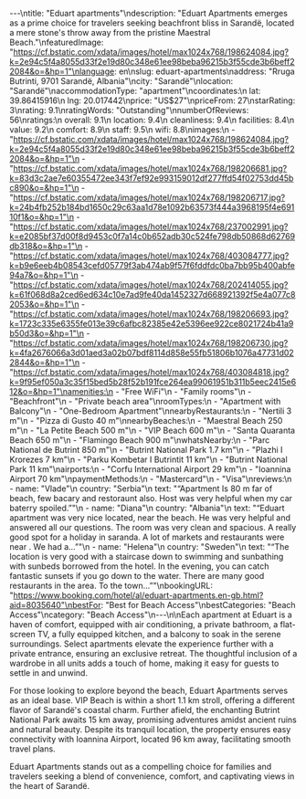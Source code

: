 ---\ntitle: "Eduart apartments"\ndescription: "Eduart Apartments emerges as a prime choice for travelers seeking beachfront bliss in Sarandë, located a mere stone's throw away from the pristine Maestral Beach."\nfeaturedImage: "https://cf.bstatic.com/xdata/images/hotel/max1024x768/198624084.jpg?k=2e94c5f4a8055d33f2e19d80c348e61ee98beba96215b3f55cde3b6beff22084&o=&hp=1"\nlanguage: en\nslug: eduart-apartments\naddress: "Rruga Butrinti, 9701 Sarandë, Albania"\ncity: "Sarandë"\nlocation: "Sarandë"\naccommodationType: "apartment"\ncoordinates:\n  lat: 39.86415916\n  lng: 20.017442\nprice: "US$27"\npriceFrom: 27\nstarRating: 3\nrating: 9.1\nratingWords: "Outstanding"\nnumberOfReviews: 56\nratings:\n  overall: 9.1\n  location: 9.4\n  cleanliness: 9.4\n  facilities: 8.4\n  value: 9.2\n  comfort: 8.9\n  staff: 9.5\n  wifi: 8.8\nimages:\n  - "https://cf.bstatic.com/xdata/images/hotel/max1024x768/198624084.jpg?k=2e94c5f4a8055d33f2e19d80c348e61ee98beba96215b3f55cde3b6beff22084&o=&hp=1"\n  - "https://cf.bstatic.com/xdata/images/hotel/max1024x768/198206681.jpg?k=83d3c2ae7e60355472ee343f7ef92e993159012df277ffd54f02753dd45bc890&o=&hp=1"\n  - "https://cf.bstatic.com/xdata/images/hotel/max1024x768/198206717.jpg?k=24b4fb252b184bd1650c29c63aa1d78e1092b63573f444a3968195f4e69110f1&o=&hp=1"\n  - "https://cf.bstatic.com/xdata/images/hotel/max1024x768/237002991.jpg?k=e2085bf37d00f8d9453c0f7a14c0b652adb30c524fe798db50868d62769db318&o=&hp=1"\n  - "https://cf.bstatic.com/xdata/images/hotel/max1024x768/403084777.jpg?k=b9e6eeb4b08543cefd05779f3ab474ab9f57f6fddfdc0ba7bb95b400abfe94a7&o=&hp=1"\n  - "https://cf.bstatic.com/xdata/images/hotel/max1024x768/202414055.jpg?k=61f068d8a2ced6ed634c10e7ad9fe40da1452327d668921392f5e4a077c82053&o=&hp=1"\n  - "https://cf.bstatic.com/xdata/images/hotel/max1024x768/198206693.jpg?k=1723c335e6355fe013e39c6afbc82385e42e5396ee922ce8021724b41a9b50d3&o=&hp=1"\n  - "https://cf.bstatic.com/xdata/images/hotel/max1024x768/198206730.jpg?k=4fa2676066a3d01aed3a02b07bdf8114d858e55fb51806b1076a47731d022844&o=&hp=1"\n  - "https://cf.bstatic.com/xdata/images/hotel/max1024x768/403084818.jpg?k=9f95ef050a3c35f15bed5b28f52b191fce264ea99061951b311b5eec2415e612&o=&hp=1"\namenities:\n  - "Free WiFi"\n  - "Family rooms"\n  - "Beachfront"\n  - "Private beach area"\nroomTypes:\n  - "Apartment with Balcony"\n  - "One-Bedroom Apartment"\nnearbyRestaurants:\n  - "Nertili 3 m"\n  - "Pizza di Gusto 40 m"\nnearbyBeaches:\n  - "Maestral Beach 250 m"\n  - "La Petite Beach 500 m"\n  - "VIP Beach 600 m"\n  - "Santa Quaranta Beach 650 m"\n  - "Flamingo Beach 900 m"\nwhatsNearby:\n  - "Parc National de Butrint 850 m"\n  - "Butrint National Park 1.7 km"\n  - "Plazhi I Krorezes 7 km"\n  - "Parku Kombetar I Butrintit 11 km"\n  - "Butrint National Park 11 km"\nairports:\n  - "Corfu International Airport 29 km"\n  - "Ioannina Airport 70 km"\npaymentMethods:\n  - "Mastercard"\n  - "Visa"\nreviews:\n  - name: "Vlade"\n    country: "Serbia"\n    text: "“Apartment Is 80 m far of beach, few bacary and restoraunt also. Host was very helpful when my car baterry spoiled.”"\n  - name: "Diana"\n    country: "Albania"\n    text: "“Eduart apartment was very nice located, near the beach. He was very helpful and answered all our questions. The room was very clean and spacious. A really good spot for a holiday in saranda. A lot of markets and restaurants were near . We had a...”"\n  - name: "Helena"\n    country: "Sweden"\n    text: "“The location is very good with a staircase down to swimming and sunbathing with sunbeds borrowed from the hotel. In the evening, you can catch fantastic sunsets if you go down to the water. There are many good restaurants in the area. To the town...”"\nbookingURL: "https://www.booking.com/hotel/al/eduart-apartments.en-gb.html?aid=8035640"\nbestFor: "Best for Beach Access"\nbestCategories: "Beach Access"\ncategory: "Beach Access"\n---\n\nEach apartment at Eduart is a haven of comfort, equipped with air conditioning, a private bathroom, a flat-screen TV, a fully equipped kitchen, and a balcony to soak in the serene surroundings. Select apartments elevate the experience further with a private entrance, ensuring an exclusive retreat. The thoughtful inclusion of a wardrobe in all units adds a touch of home, making it easy for guests to settle in and unwind.

For those looking to explore beyond the beach, Eduart Apartments serves as an ideal base. VIP Beach is within a short 1.1 km stroll, offering a different flavor of Sarandë's coastal charm. Further afield, the enchanting Butrint National Park awaits 15 km away, promising adventures amidst ancient ruins and natural beauty. Despite its tranquil location, the property ensures easy connectivity with Ioannina Airport, located 96 km away, facilitating smooth travel plans.

Eduart Apartments stands out as a compelling choice for families and travelers seeking a blend of convenience, comfort, and captivating views in the heart of Sarandë.